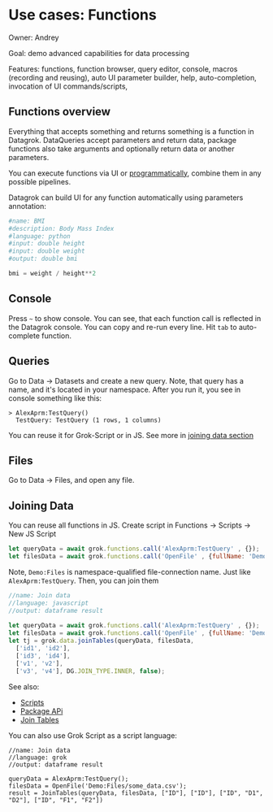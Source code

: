 <!-- TITLE: Use Cases: Functions -->
<!-- SUBTITLE: -->

# Use cases: Functions

Owner: Andrey

Goal: demo advanced capabilities for data processing

Features: functions, function browser, query editor, console, macros (recording and reusing), auto UI parameter builder,
help, auto-completion, invocation of UI commands/scripts,

## Functions overview

Everything that accepts something and returns something is a function in Datagrok. DataQueries accept parameters and return data, 
package functions also take arguments and optionally return data or another parameters.

You can execute functions via UI or [programmatically](https://public.datagrok.ai/js/samples/functions/calling), combine them in any possible pipelines.

Datagrok can build UI for any function automatically using parameters annotation:
```python
#name: BMI
#description: Body Mass Index
#language: python
#input: double height
#input: double weight
#output: double bmi

bmi = weight / height**2
```

## Console

Press `~` to show console. You can see, that each function call is reflected in the Datagrok console. You can copy and re-run every line.
Hit `tab` to auto-complete function.

## Queries

Go to Data -> Datasets and create a new query. Note, that query has a name, and it's located in your namespace. 
After you run it, you see in console something like this: 
```
> AlexAprm:TestQuery()
  TestQuery: TestQuery (1 rows, 1 columns)
```

You can reuse it for Grok-Script or in JS. See more in [joining data section](#joining-data)

## Files

Go to Data -> Files, and open any file. 

## Joining Data

You can reuse all functions in JS. Create script in Functions -> Scripts -> New JS Script
```javascript
let queryData = await grok.functions.call('AlexAprm:TestQuery' , {});
let filesData = await grok.functions.call('OpenFile' , {fullName: 'Demo:Files/some_data.csv'});
```
Note, `Demo:Files` is namespace-qualified file-connection name. Just like `AlexAprm:TestQuery`.
Then, you can join them
```javascript
//name: Join data
//language: javascript
//output: dataframe result
 
let queryData = await grok.functions.call('AlexAprm:TestQuery' , {});
let filesData = await grok.functions.call('OpenFile' , {fullName: 'Demo:Files/some_data.csv'});
let tj = grok.data.joinTables(queryData, filesData, 
  ['id1', 'id2'], 
  ['id3', 'id4'], 
  ['v1', 'v2'], 
  ['v3', 'v4'], DG.JOIN_TYPE.INNER, false);
```
See also:
- [Scripts](scripting/scripting.mdx)
- [Package APi](../../develop/advanced/package-api.md)
- [Join Tables](https://public.datagrok.ai/js/samples/data-frame/join-link/join-tables)

You can also use Grok Script as a script language:
```
//name: Join data
//language: grok
//output: dataframe result
 
queryData = AlexAprm:TestQuery();
filesData = OpenFile('Demo:Files/some_data.csv');
result = JoinTables(queryData, filesData, ["ID"], ["ID"], ["ID", "D1", "D2"], ["ID", "F1", "F2"])
```